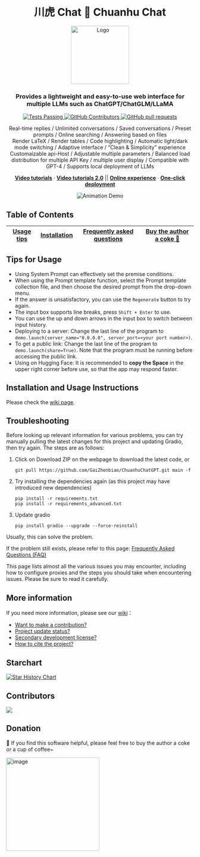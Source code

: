 <h1 align="center">川虎 Chat 🐯 Chuanhu Chat</h1>
<div align="center">
  <a href="https://github.com/GaiZhenBiao/ChuanhuChatGPT">
    <img src="https://user-images.githubusercontent.com/70903329/227087087-93b37d64-7dc3-4738-a518-c1cf05591c8a.png" alt="Logo" height="156">
  </a>

  <p align="center">
    <h3>Provides a lightweight and easy-to-use web interface for multiple LLMs such as ChatGPT/ChatGLM/LLaMA
</h3>
    <p align="center">
      <a href="https://github.com/GaiZhenbiao/ChuanhuChatGPT/blob/main/LICENSE">
        <img alt="Tests Passing" src="https://img.shields.io/github/license/GaiZhenbiao/ChuanhuChatGPT" />
      </a>
      <a href="https://gradio.app/">
        <img alt="GitHub Contributors" src="https://img.shields.io/badge/Base-Gradio-fb7d1a?style=flat" />
      </a>
      <a href="https://t.me/tkdifferent">
        <img alt="GitHub pull requests" src="https://img.shields.io/badge/Telegram-Group-blue.svg?logo=telegram" />
      </a>
      <p>
        Real-time replies / Unlimited conversations / Saved conversations / Preset prompts / Online searching / Answering based on files <br />
        Render LaTeX / Render tables / Code highlighting / Automatic light/dark mode switching / Adaptive interface / “Clean & Simplicity” experience <br />
        Customaizable api-Host / Adjustable multiple parameters / Balanced load distribution  for multiple API Key / multiple user display / Compatible with GPT-4 / Supports local deployment of LLMs
      </p>
      <a href="https://www.bilibili.com/video/BV1mo4y1r7eE"><strong>Video tutorials</strong></a>
        ·
      <a href="https://www.bilibili.com/video/BV1184y1w7aP"><strong>Video tutorials 2.0</strong></a>
	||
      <a href="https://huggingface.co/spaces/JohnSmith9982/ChuanhuChatGPT"><strong>Online experience</strong></a>
      	·
      <a href="https://huggingface.co/login?next=%2Fspaces%2FJohnSmith9982%2FChuanhuChatGPT%3Fduplicate%3Dtrue"><strong>One-click deployment</strong></a>
    </p>
    <p align="center">
      <img alt="Animation Demo" src="https://user-images.githubusercontent.com/51039745/226255695-6b17ff1f-ea8d-464f-b69b-a7b6b68fffe8.gif" />
    </p>
  </p>
</div>

## Table of Contents
|[Usage tips](#使用技巧)|[Installation](https://github.com/GaiZhenbiao/ChuanhuChatGPT/wiki/使用教程)|[Frequently  asked questions](https://github.com/GaiZhenbiao/ChuanhuChatGPT/wiki/常见问题)| [Buy the author a coke 🥤](#捐款) |
|  ----  | ----  | ----  | --- |

## Tips for Usage
- Using System Prompt can effectively set the premise conditions.
- When using the Prompt template function, select the Prompt template collection file, and then choose the desired prompt from the drop-down menu.
- If the answer is unsatisfactory, you can use the `Regenerate` button to try again.
- The input box supports line breaks, press `Shift + Enter` to use.
- You can use the up and down arrows in the input box to switch between input history.
- Deploying to a server: Change the last line of the program to `demo.launch(server_name="0.0.0.0", server_port=<your port number>)`.
- To get a public link: Change the last line of the program to `demo.launch(share=True)`. Note that the program must be running before accessing the public link.
- Using on Hugging Face: It is recommended to **copy the Space** in the upper right corner before use, so that the app may respond faster.


## Installation and Usage Instructions

Please check the [wiki page](https://github.com/GaiZhenbiao/ChuanhuChatGPT/wiki/使用教程).

## Troubleshooting

Before looking up relevant information for various problems, you can try manually pulling the latest changes for this project and updating Gradio, then try again. The steps are as follows:

1. Click on Download ZIP on the webpage to download the latest code, or
   ```shell
   git pull https://github.com/GaiZhenbiao/ChuanhuChatGPT.git main -f
   ```
2. Try installing the dependencies again (as this project may have introduced new dependencies)
   ```
   pip install -r requirements.txt
   pip install -r requirements_advanced.txt
   ```
3. Update gradio
   ```
   pip install gradio --upgrade --force-reinstall
   ```

Usually, this can solve the problem.

If the problem still exists, please refer to this page: [Frequently Asked Questions (FAQ)](https://github.com/GaiZhenbiao/ChuanhuChatGPT/wiki/常见问题)

This page lists almost all the various issues you may encounter, including how to configure proxies and the steps you should take when encountering issues. Please be sure to read it carefully.

## More information

If you need more information, please see our [wiki](https://github.com/GaiZhenbiao/ChuanhuChatGPT/wiki)：

- [Want to make a contribution?](https://github.com/GaiZhenbiao/ChuanhuChatGPT/wiki/贡献指南)
- [Project update status?](https://github.com/GaiZhenbiao/ChuanhuChatGPT/wiki/更新日志)
- [Secondary development license?](https://github.com/GaiZhenbiao/ChuanhuChatGPT/wiki/使用许可)
- [How to cite the project?](https://github.com/GaiZhenbiao/ChuanhuChatGPT/wiki/使用许可#如何引用该项目)

## Starchart

[![Star History Chart](https://api.star-history.com/svg?repos=GaiZhenbiao/ChuanhuChatGPT&type=Date)](https://star-history.com/#GaiZhenbiao/ChuanhuChatGPT&Date)

## Contributors

<a href="https://github.com/GaiZhenbiao/ChuanhuChatGPT/graphs/contributors">
  <img src="https://contrib.rocks/image?repo=GaiZhenbiao/ChuanhuChatGPT" />
</a>

## Donation

🐯 If you find this software helpful, please feel free to buy the author a coke or a cup of coffee~

<img width="250" alt="image" src="https://user-images.githubusercontent.com/51039745/226920291-e8ec0b0a-400f-4c20-ac13-dafac0c3aeeb.JPG">